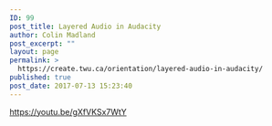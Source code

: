 ```yaml
---
ID: 99
post_title: Layered Audio in Audacity
author: Colin Madland
post_excerpt: ""
layout: page
permalink: >
  https://create.twu.ca/orientation/layered-audio-in-audacity/
published: true
post_date: 2017-07-13 15:23:40
---
```

https://youtu.be/gXfVKSx7WtY